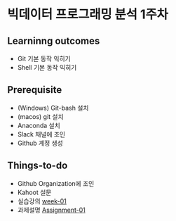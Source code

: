 # 빅데이터 프로그래밍 분석 1주차

## Learninng outcomes
- Git 기본 동작 익히기
- Shell 기본 동작 익히기

## Prerequisite
- (Windows) Git-bash 설치
- (macos) git 설치
- Anaconda 설치
- Slack 채널에 조인
- Github 계정 생성

## Things-to-do
- Github Organization에 조인
- Kahoot 설문
- 실습강의 [week-01](https://github.com/yonsei-gsi-bigdata-2020-fall/Main/blob/master/lecture/week-01/week-01.pdf)
- 과제설명 [Assignment-01](https://github.com/yonsei-gsi-bigdata-2020-fall/Main/tree/master/assignment/week-01)

